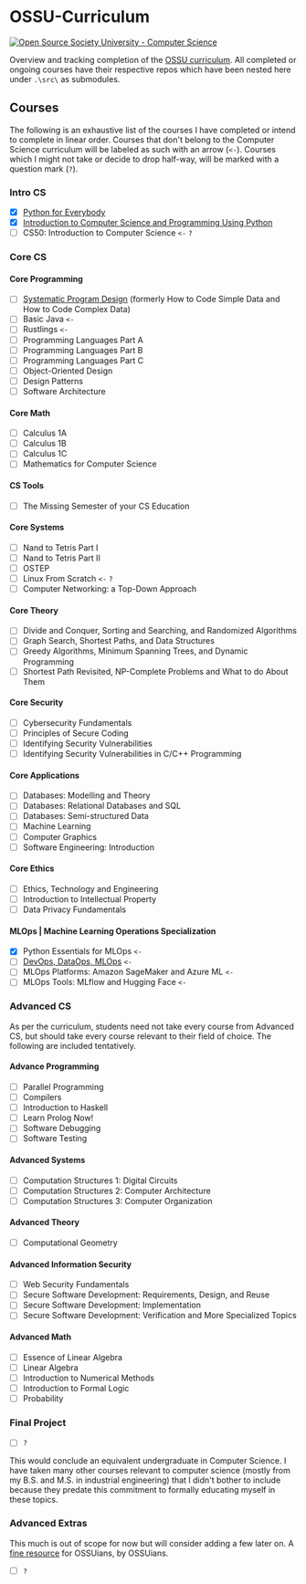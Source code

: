 # OSSU-Curriculum

[![Open Source Society University - Computer Science](https://img.shields.io/badge/OSSU-computer--science-blue.svg)](https://github.com/ossu/computer-science)

Overview and tracking completion of the [OSSU curriculum](https://github.com/ossu/computer-science). All completed or ongoing courses have their respective repos which have been nested here under `.\src\` as submodules.

## Courses

The following is an exhaustive list of the courses I have completed or intend to complete in linear order. Courses that don't belong to the Computer Science curriculum will be labeled as such with an arrow (`<-`). Courses which I might not take or decide to drop half-way, will be marked with a question mark (`?`).

### Intro CS

- [x] [Python for Everybody](https://github.com/MantiMantilla/Py4E)
- [x] [Introduction to Computer Science and Programming Using Python](https://github.com/MantiMantilla/Introduction-to-Computer-Science-edX)
- [ ] CS50: Introduction to Computer Science `<-` `?`

### Core CS

#### Core Programming

- [ ] [Systematic Program Design](https://github.com/MantiMantilla/How-to-Code-Simple-Data-edX/) (formerly How to Code Simple Data and How to Code Complex Data)
- [ ] Basic Java `<-`
- [ ] Rustlings `<-`
- [ ] Programming Languages Part A
- [ ] Programming Languages Part B
- [ ] Programming Languages Part C
- [ ] Object-Oriented Design
- [ ] Design Patterns
- [ ] Software Architecture

#### Core Math

- [ ] Calculus 1A
- [ ] Calculus 1B
- [ ] Calculus 1C
- [ ] Mathematics for Computer Science

#### CS Tools

- [ ] The Missing Semester of your CS Education

#### Core Systems

- [ ] Nand to Tetris Part I
- [ ] Nand to Tetris Part II
- [ ] OSTEP
- [ ] Linux From Scratch `<-` `?`
- [ ] Computer Networking: a Top-Down Approach

#### Core Theory

- [ ] Divide and Conquer, Sorting and Searching, and Randomized Algorithms
- [ ] Graph Search, Shortest Paths, and Data Structures
- [ ] Greedy Algorithms, Minimum Spanning Trees, and Dynamic Programming
- [ ] Shortest Path Revisited, NP-Complete Problems and What to do About Them

#### Core Security

- [ ] Cybersecurity Fundamentals
- [ ] Principles of Secure Coding
- [ ] Identifying Security Vulnerabilities
- [ ] Identifying Security Vulnerabilities in C/C++ Programming

#### Core Applications

- [ ] Databases: Modelling and Theory
- [ ] Databases: Relational Databases and SQL
- [ ] Databases: Semi-structured Data
- [ ] Machine Learning
- [ ] Computer Graphics
- [ ] Software Engineering: Introduction

#### Core Ethics
- [ ] Ethics, Technology and Engineering
- [ ] Introduction to Intellectual Property
- [ ] Data Privacy Fundamentals

#### MLOps | Machine Learning Operations Specialization
- [x] Python Essentials for MLOps `<-`
- [ ] [DevOps, DataOps, MLOps](https://github.com/MantiMantilla/DevOps_DataOps_MLOps_Coursera) `<-`
- [ ] MLOps Platforms: Amazon SageMaker and Azure ML `<-`
- [ ] MLOps Tools: MLflow and Hugging Face `<-`

### Advanced CS

As per the curriculum, students need not take every course from Advanced CS, but should take every course relevant to their field of choice. The following are included tentatively.

#### Advance Programming

- [ ] Parallel Programming
- [ ] Compilers
- [ ] Introduction to Haskell
- [ ] Learn Prolog Now!
- [ ] Software Debugging
- [ ] Software Testing

#### Advanced Systems

- [ ] Computation Structures 1: Digital Circuits
- [ ] Computation Structures 2: Computer Architecture
- [ ] Computation Structures 3: Computer Organization

#### Advanced Theory

- [ ] Computational Geometry

#### Advanced Information Security

- [ ] Web Security Fundamentals
- [ ] Secure Software Development: Requirements, Design, and Reuse
- [ ] Secure Software Development: Implementation
- [ ] Secure Software Development: Verification and More Specialized Topics

#### Advanced Math

- [ ] Essence of Linear Algebra
- [ ] Linear Algebra
- [ ] Introduction to Numerical Methods
- [ ] Introduction to Formal Logic
- [ ] Probability

### Final Project

-  [ ] `?`

This would conclude an equivalent undergraduate in Computer Science. I have taken many other courses relevant to computer science (mostly from my B.S. and M.S. in industrial engineering) that I didn't bother to include because they predate this commitment to formally educating myself in these topics.

### Advanced Extras

This much is out of scope for now but will consider adding a few later on. A [fine resource](https://github.com/ossu/computer-science/blob/master/extras/courses.md) for OSSUians, by OSSUians.

- [ ] `?`

